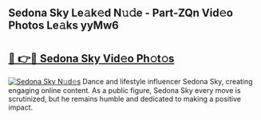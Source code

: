 ## Sedona Sky Le𝚊k𝚎d N𝚞𝚍e - Part-ZQn Vid𝚎o Photos Le𝚊ks yyMw6

# <h2><a href="http://fbdbf7l.evod.top/?m=Sedona+Sky">🔗 👉🔴 Sedona Sky Vid𝚎o Ph𝚘t𝚘s</a></h2>

[![Sedona Sky N𝚞d𝚎s](https://i.imgur.com/8V9OHl7.gif)](http://fbdbf7l.evod.top/?m=Sedona+Sky)
Dance and lifestyle influencer Sedona Sky, creating engaging online content. As a public figure, Sedona Sky every move is scrutinized, but he remains humble and dedicated to making a positive impact. 
